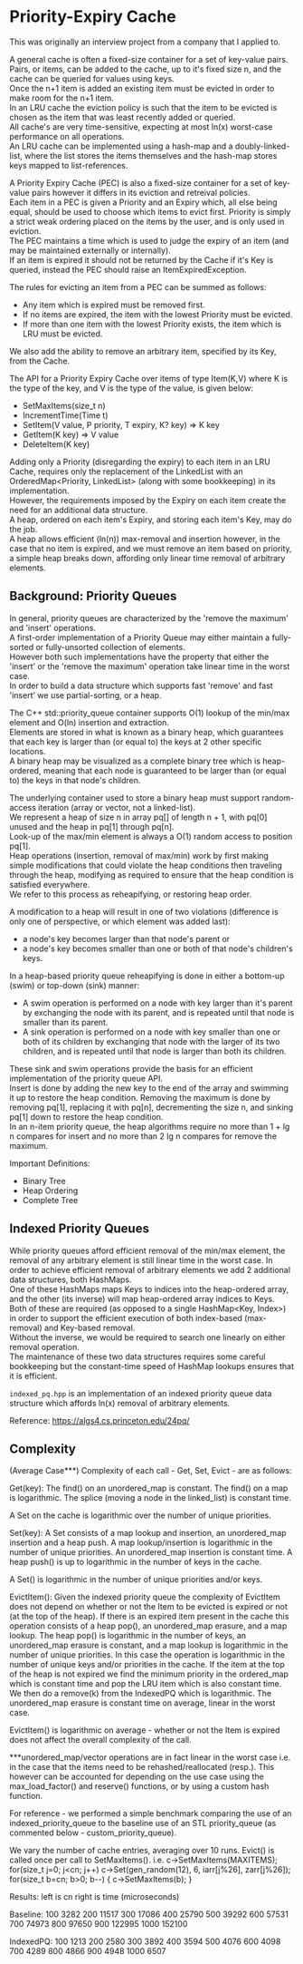 # Priority-Expiry Cache

This was originally an interview project from a company that I applied to.

A general cache is often a fixed-size container for a set of key-value pairs.  
Pairs, or items, can be added to the cache, up to it's fixed size n, and the cache can be queried for values using keys.  
Once the n+1 item is added an existing item must be evicted in order to make room for the n+1 item.  
In an LRU cache the eviction policy is such that the item to be evicted is chosen as the item that was least recently added or queried.  
All cache's are very time-sensitive, expecting at most ln(x) worst-case performance on all operations.  
An LRU cache can be implemented using a hash-map and a doubly-linked-list, where the list stores the items themselves and the hash-map stores keys mapped to list-references.  

A Priority Expiry Cache (PEC) is also a fixed-size container for a set of key-value pairs however it differs in its eviction and retreival policies.  
Each item in a PEC is given a Priority and an Expiry which, all else being equal, should be used to choose which items to evict first.
Priority is simply a strict weak ordering placed on the items by the user, and is only used in eviction.  
The PEC maintains a time which is used to judge the expiry of an item (and may be maintained externally or internally).  
If an item is expired it should not be returned by the Cache if it's Key is queried, instead the PEC should raise an ItemExpiredException.  

The rules for evicting an item from a PEC can be summed as follows:
- Any item which is expired must be removed first.
- If no items are expired, the item with the lowest Priority must be evicted.
- If more than one item with the lowest Priority exists, the item which is LRU must be evicted.

We also add the ability to remove an arbitrary item, specified by its Key, from the Cache.

The API for a Priority Expiry Cache over items of type Item(K,V) where K is the type of the key, and V is the type of the value, is given below:
- SetMaxItems(size_t n)
- IncrementTime(Time t)
- SetItem(V value, P priority, T expiry, K? key) => K key
- GetItem(K key) => V value
- DeleteItem(K key)

Adding only a Priority (disregarding the expiry) to each item in an LRU Cache, requires only the replacement of the LinkedList with an OrderedMap<Priority, LinkedList> (along with some bookkeeping) in its implementation.  
However, the requirements imposed by the Expiry on each item create the need for an additional data structure.  
A heap, ordered on each item's Expiry, and storing each item's Key, may do the job.  
A heap allows efficient (ln(n)) max-removal and insertion however, in the case that no item is expired, and we must remove an item based on priority, a simple heap breaks down, affording only linear time removal of arbitrary elements.  

## Background: Priority Queues

In general, priority queues are characterized by the 'remove the maximum' and 'insert' operations.  
A first-order implementation of a Priority Queue may either maintain a fully-sorted or fully-unsorted collection of elements.  
However both such implementations have the property that either the 'insert' or the 'remove the maximum' operation take linear time in the worst case.  
In order to build a data structure which supports fast 'remove' and fast 'insert' we use partial-sorting, or a heap.

The C++ std::priority_queue container supports O(1) lookup of the min/max element and O(ln) insertion and extraction.  
Elements are stored in what is known as a binary heap, which guarantees that each key is larger than (or equal to) the keys at 2 other specific locations.  
A binary heap may be visualized as a complete binary tree which is heap-ordered, meaning that each node is guaranteed to be larger than (or equal to) the keys in that node's children.

The underlying container used to store a binary heap must support random-access iteration (array or vector, not a linked-list).  
We represent a heap of size n in array pq[] of length n + 1, with pq[0] unused and the heap in pq[1] through pq[n].  
Look-up of the max/min element is always a O(1) random access to position pq[1].  
Heap operations (insertion, removal of max/min) work by first making simple modifications that could violate the heap conditions then traveling through the heap, modifying as required to ensure that the heap condition is satisfied everywhere.  
We refer to this process as reheapifying, or restoring heap order.

A modification to a heap will result in one of two violations (difference is only one of perspective, or which element was added last):
- a node's key becomes larger than that node's parent or
- a node's key becomes smaller than one or both of that node's children's keys.

In a heap-based priority queue reheapifying is done in either a bottom-up (swim) or top-down (sink) manner:
- A swim operation is performed on a node with key larger than it's parent by exchanging the node with its parent, and is repeated until that node is smaller than its parent.
- A sink operation is performed on a node with key smaller than one or both of its children by exchanging that node with the larger of its two children, and is repeated until that node is larger than both its children.

These sink and swim operations provide the basis for an efficient implementation of the priority queue API.  
Insert is done by adding the new key to the end of the array and swimming it up to restore the heap condition.
Removing the maximum is done by removing pq[1], replacing it with pq[n], decrementing the size n, and sinking pq[1] down to restore the heap condition.  
In an n-item priority queue, the heap algorithms require no more than 1 + lg n compares for insert and no more than 2 lg n compares for remove the maximum.

Important Definitions:
- Binary Tree
- Heap Ordering
- Complete Tree

## Indexed Priority Queues

While priority queues afford efficient removal of the min/max element, the removal of any arbitrary element is still linear time in the worst case.
In order to achieve efficient removal of arbitrary elements we add 2 additional data structures, both HashMaps.  
One of these HashMaps maps Keys to indices into the heap-ordered array, and the other (its inverse) will map heap-ordered array indices to Keys.  
Both of these are required (as opposed to a single HashMap<Key, Index>) in order to support the efficient execution of both index-based (max-removal) and Key-based removal.  
Without the inverse, we would be required to search one linearly on either removal operation.  
The maintenance of these two data structures requires some careful bookkeeping but the constant-time speed of HashMap lookups ensures that it is efficient.  

`indexed_pq.hpp` is an implementation of an indexed priority queue data structure which affords ln(x) removal of arbitrary elements.

Reference: https://algs4.cs.princeton.edu/24pq/ 

## Complexity

(Average Case***) Complexity of each call - Get, Set, Evict - are as follows:

Get(key):
  The find() on an unordered_map is constant.
  The find() on a map is logarithmic.
  The splice (moving a node in the linked_list) is constant time.
  
  A Set on the cache is logarithmic over the number of unique priorities.

Set(key):
  A Set consists of a map lookup and insertion, an unordered_map insertion and a heap push.
  A map lookup/insertion is logarithmic in the number of unique priorities.
  An unordered_map insertion is constant time.
  A heap push() is up to logarithmic in the number of keys in the cache.
  
  A Set() is logarithmic in the number of unique priorities and/or keys.

EvictItem():
  Given the indexed priority queue the complexity of EvictItem does not depend on whether or not the Item to be evicted is expired or not (at the top of the heap).
  If there is an expired item present in the cache this operation consists of a heap pop(), an unordered_map erasure, and a map lookup.
  The heap pop() is logarithmic in the number of keys, an unordered_map erasure is constant, and a map lookup is logarithmic in the number of unique priorities.
  In this case the operation is logarithmic in the number of unique keys and/or priorities in the cache.
  If the item at the top of the heap is not expired we find the minimum priority in the ordered_map which is constant time and pop the LRU item which is also constant time.
  We then do a remove(k) from the IndexedPQ which is logarithmic.
  The unordered_map erasure is constant time on average, linear in the worst case.
  
  EvictItem() is logarithmic on average - whether or not the Item is expired does not affect the overall complexity of the call.

***unordered_map/vector operations are in fact linear in the worst case i.e. in the case that the items need to be rehashed/reallocated (resp.).
This however can be accounted for depending on the use case using the max_load_factor() and reserve() functions, or by using a custom hash function.

For reference - we performed a simple benchmark comparing the use of an indexed_priority_queue to the baseline use of an STL priority_queue (as commented below - custom_priority_queue).

We vary the number of cache entries, averaging over 10 runs.
Evict() is called once per call to SetMaxItems().
i.e.
c->SetMaxItems(MAXITEMS);
for(size_t j=0; j<cn; j++)
    c->Set(gen_random(12), 6, iarr[j%26], zarr[j%26]);
for(size_t b=cn; b>0; b--) {
    c->SetMaxItems(b);
}

Results:
left is cn
right is time (microseconds)

Baseline:
100  3282 
200  11517
300  17086
400  25790
500  39292
600  57531
700  74973
800  97650
900  122995
1000 152100

IndexedPQ:
100  1213
200  2580
300  3892
400  3594
500  4076
600  4098
700  4289
800  4866
900  4948
1000 6507


